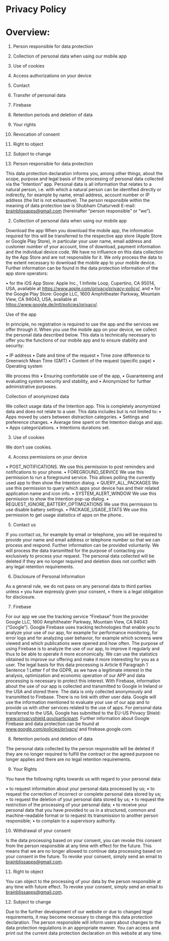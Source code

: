 # Privacy Policy


# Overview:

1. Person responsible for data protection
2. Collection of personal data when using our mobile app
3. Use of cookies
4. Access authorizations on your device
5. Contact
6. Transfer of personal data
7. Firebase
8. Retention periods and deletion of data
9. Your rights
10. Revocation of consent
11. Right to object
12. Subject to change

1. Person responsible for data protection

This data protection declaration informs you, among other things, about the scope, purpose and legal basis of the processing of personal data collected via the “Intention” app. Personal data is all information that relates to a natural person, i.e. with which a natural person can be identified directly or indirectly, for example by name, email address, account number or IP address (the list is not exhaustive). The person responsible within the meaning of data protection law is Shubham Chaturvedi E-mail: brainblissapps@gmail.com (hereinafter “person responsible” or “we”).


2. Collection of personal data when using our mobile app

Download the app
When you download the mobile app, the information required for this will be transferred to the respective app store (Apple Store or Google Play Store), in particular your user name, email address and customer number of your account, time of download, payment information and the individual device code. We have no influence on this data collection by the App Store and are not responsible for it. We only process the data to the extent necessary to download the mobile app to your mobile device. Further information can be found in the data protection information of the app store operators:

• for the iOS App Store: Apple Inc., 1 Infinite Loop, Cupertino, CA 95014, USA, available at https://www.apple.com/privacy/privacy-policy/, and
• for the Google Play Store: Google LLC, 1600 Amphitheater Parkway, Mountain View, CA 94043, USA, available at https://www.google.de/intl/policies/privacy/.

Use of the app

In principle, no registration is required to use the app and the services we offer through it. When you use the mobile app on your device, we collect the personal data described below. This data is technically necessary to offer you the functions of our mobile app and to ensure stability and security:

‍• IP address
• Date and time of the request
• Time zone difference to Greenwich Mean Time (GMT)
• Content of the request (specific page)
• Operating system

‍We process this
• Ensuring comfortable use of the app,
• Guaranteeing and evaluating system security and stability, and
• Anonymized for further administrative purposes.


Collection of anonymized data

We collect usage data of the Intention app. This is completely anonymized data and does not relate to a user. This data includes but is not limited to:
• Apps moved by users between distraction categories.
• Settings and preference changes.
• Average time spent on the Intention dialogs and app.
• Apps categorizations.
• Intentions durations set.

3. Use of cookies

We don't use cookies.


4. Access permissions on your device

• POST_NOTIFICATIONS.
  We use this permission to post reminders and notifications to your phone.
• FOREGROUND_SERVICE
  We use this permission to run a foreground service. This allows polling the currently used app to then show the Intention dialog.
• QUERY_ALL_PACKAGES
  We use this permission to query which apps your device has and their related application name and icon info.
• SYSTEM_ALERT_WINDOW
  We use this permission to show the Intention pop-up dialog.
• REQUEST_IGNORE_BATTERY_OPTIMIZATIONS
  We use this permission to use disable battery settings.
• PACKAGE_USAGE_STATS
  We use this permission to get usage statistics of apps on the phone..

5. Contact us

If you contact us, for example by email or telephone, you will be required to provide your name and email address or telephone number so that we can process and respond. Further information can be provided voluntarily. We will process the data transmitted for the purpose of contacting you exclusively to process your request. The personal data collected will be deleted if they are no longer required and deletion does not conflict with any legal retention requirements.


6. Disclosure of Personal Information

As a general rule, we do not pass on any personal data to third parties unless
• you have expressly given your consent,
• there is a legal obligation for disclosure.


7. Firebase

For our app we use the tracking service “Firebase” from the provider Google LLC, 1600 Amphitheater Parkway, Mountain View, CA 94043 (“Google”). Google Firebase uses tracking technologies that enable you to analyze your use of our app, for example for performance monitoring, for error logs and for analyzing user behavior, for example which screens were viewed and which publications were opened and how often. The purpose of using Firebase is to analyze the use of our app, to improve it regularly and thus to be able to operate it more economically. We can use the statistics obtained to improve our offering and make it more interesting for you as a user. The legal basis for this data processing is Article 6 Paragraph 1 Sentence 1 Letter f of the GDPR, as we have a legitimate interest in the analysis, optimization and economic operation of our APP and data processing is necessary to protect this interest.
With Firebase, information about the use of our app is collected and transmitted to Google in Ireland or the USA and stored there. The data is only collected anonymously and transmitted to Firebase. There is no link with other user data.
Google will use the information mentioned to evaluate your use of our app and to provide us with other services related to the use of apps.
For personal data transferred to the USA, Google has submitted to the EU-US Privacy Shield: www.privacyshield.gov/participant.
Further information about Google Firebase and data protection can be found at www.google.com/policies/privacy/ and firebase.google.com.


8. Retention periods and deletion of data

The personal data collected by the person responsible will be deleted if they are no longer required to fulfill the contract or the agreed purpose no longer applies and there are no legal retention requirements.


9. Your Rights

You have the following rights towards us with regard to your personal data:

• to request information about your personal data processed by us;
• to request the correction of incorrect or complete personal data stored by us;
• to request the deletion of your personal data stored by us;
• to request the restriction of the processing of your personal data;
• to receive your personal data that you have provided to us in a structured, common and machine-readable format or to request its transmission to another person responsible;
• to complain to a supervisory authority.


10. Withdrawal of your consent

Is the data processing based on your consent, you can revoke this consent from the person responsible at any time with effect for the future. This means that we are no longer allowed to continue data processing based on your consent in the future. To revoke your consent, simply send an email to brainblissapps@gmail.com.


11. Right to object

You can object to the processing of your data by the person responsible at any time with future effect. To revoke your consent, simply send an email to brainblissapps@gmail.com.


12. Subject to change

Due to the further development of our website or due to changed legal requirements, it may become necessary to change this data protection declaration. The person responsible will inform users about changes to the data protection regulations in an appropriate manner. You can access and print out the current data protection declaration on this website at any time.
